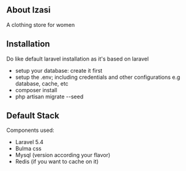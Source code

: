 ## About Izasi

A clothing store for women


## Installation

Do like default laravel installation as it's based on laravel
- setup your database: create it first
- setup the .env; including credentials and other configurations e.g database, cache, etc
- composer install
- php artisan migrate --seed

## Default Stack

Components used:
- Laravel 5.4
- Bulma css
- Mysql (version according your flavor)
- Redis (if you want to cache on it)
